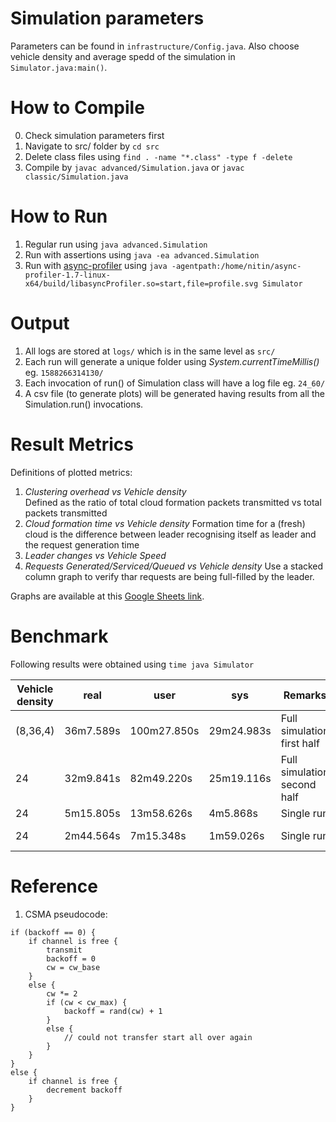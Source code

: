 # Simulation parameters
Parameters can be found in `infrastructure/Config.java`.
Also choose vehicle density and average spedd of the simulation in `Simulator.java:main()`.

# How to Compile
0. Check simulation parameters first
1. Navigate to src/ folder by `cd src`
2. Delete class files using `find . -name "*.class" -type f -delete`
3. Compile by `javac advanced/Simulation.java` or `javac classic/Simulation.java`

# How to Run
1. Regular run using `java advanced.Simulation`
2. Run with assertions using `java -ea advanced.Simulation`
3. Run with [async-profiler](https://github.com/jvm-profiling-tools/async-profiler) using `java -agentpath:/home/nitin/async-profiler-1.7-linux-x64/build/libasyncProfiler.so=start,file=profile.svg Simulator`

# Output
1. All logs are stored at `logs/` which is in the same level as `src/`
2. Each run will generate a unique folder using _System.currentTimeMillis()_ eg. `1588266314130/`
3. Each invocation of run() of Simulation class will have a log file eg. `24_60/`
4. A csv file (to generate plots) will be generated having results from all the Simulation.run() invocations.

# Result Metrics
Definitions of plotted metrics:  
1. _Clustering overhead vs Vehicle density_  
Defined as the ratio of total cloud formation packets transmitted vs total packets transmitted
2. _Cloud formation time vs Vehicle density_ 
Formation time for a (fresh) cloud is the difference between leader recognising itself as leader and the request generation time
3. _Leader changes vs Vehicle Speed_
4. _Requests Generated/Serviced/Queued vs Vehicle density_
Use a stacked column graph to verify thar requests are being full-filled by the leader.

Graphs are available at this [Google Sheets link](https://docs.google.com/spreadsheets/d/174WfTeKtr4LEfkfxB45uXd_G1JdsvFf7tRWB-gQNcro/edit?usp=sharing).

# Benchmark
Following results were obtained using `time java Simulator`

| Vehicle density | real | user | sys | Remarks | commit |
| --------------- | ---- | ---- | --- | ------- | -------- |
| (8,36,4) | 36m7.589s | 100m27.850s | 29m24.983s | Full simulation first half | dfc6715 |
| 24 | 32m9.841s |  82m49.220s | 25m19.116s | Full simulation second half | dfc6715 |
| 24 |  5m15.805s | 13m58.626s | 4m5.868s | Single run | dfc6715 |
| 24 | 2m44.564s | 7m15.348s | 1m59.026s | Single run | perf-optimisation |

# Reference
1. CSMA pseudocode:
```
if (backoff == 0) {
    if channel is free {
        transmit
        backoff = 0
        cw = cw_base
    }
    else {
        cw *= 2
        if (cw < cw_max) {
            backoff = rand(cw) + 1
        }
        else {
            // could not transfer start all over again
        }
    }
}
else {
    if channel is free {
        decrement backoff
    }
}
```
